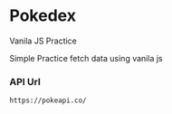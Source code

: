 # Pokedex
Vanila JS Practice

Simple Practice fetch data using vanila js

### API Url
``https://pokeapi.co/``
